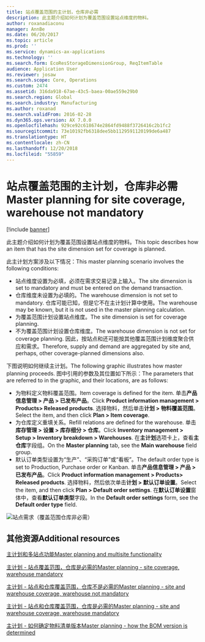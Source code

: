```yaml
---
title: 站点覆盖范围的主计划，仓库非必需
description: 此主题介绍如何计划为覆盖范围设置站点维度的物料。
author: roxanadiaconu
manager: AnnBe
ms.date: 06/20/2017
ms.topic: article
ms.prod: ''
ms.service: dynamics-ax-applications
ms.technology: ''
ms.search.form: EcoResStorageDimensionGroup, ReqItemTable
audience: Application User
ms.reviewer: josaw
ms.search.scope: Core, Operations
ms.custom: 2474
ms.assetid: 316da918-67ae-43c5-baea-00ae559e29b0
ms.search.region: Global
ms.search.industry: Manufacturing
ms.author: roxanad
ms.search.validFrom: 2016-02-28
ms.dyn365.ops.version: AX 7.0.0
ms.openlocfilehash: 929ce92c618674e2864fd9488f3726416c2b1fc2
ms.sourcegitcommit: 73e10192fb6318dee5bb1129591120199de6a487
ms.translationtype: HT
ms.contentlocale: zh-CN
ms.lasthandoff: 12/20/2018
ms.locfileid: "55859"
---
```

# <a name="master-planning-for-site-coverage-warehouse-not-mandatory"></a><span data-ttu-id="5044c-103">站点覆盖范围的主计划，仓库非必需</span><span class="sxs-lookup"><span data-stu-id="5044c-103">Master planning for site coverage, warehouse not mandatory</span></span>

[!include [banner](../includes/banner.md)]

<span data-ttu-id="5044c-104">此主题介绍如何计划为覆盖范围设置站点维度的物料。</span><span class="sxs-lookup"><span data-stu-id="5044c-104">This topic describes how an item that has the site dimension set for coverage is planned.</span></span>

<span data-ttu-id="5044c-105">此主计划方案涉及以下情况：</span><span class="sxs-lookup"><span data-stu-id="5044c-105">This master planning scenario involves the following conditions:</span></span>

-   <span data-ttu-id="5044c-106">站点维度设置为必填，必须在需求交易记录上输入。</span><span class="sxs-lookup"><span data-stu-id="5044c-106">The site dimension is set to mandatory and must be entered on the demand transaction.</span></span>
-   <span data-ttu-id="5044c-107">仓库维度未设置为必填的。</span><span class="sxs-lookup"><span data-stu-id="5044c-107">The warehouse dimension is not set to mandatory.</span></span> <span data-ttu-id="5044c-108">仓库可能已知，但是它不在主计划计算中使用。</span><span class="sxs-lookup"><span data-stu-id="5044c-108">The warehouse may be known, but it is not used in the master planning calculation.</span></span>
-   <span data-ttu-id="5044c-109">为覆盖范围计划设置站点维度。</span><span class="sxs-lookup"><span data-stu-id="5044c-109">The site dimension is set for coverage planning.</span></span>
-   <span data-ttu-id="5044c-110">不为覆盖范围计划设置仓库维度。</span><span class="sxs-lookup"><span data-stu-id="5044c-110">The warehouse dimension is not set for coverage planning.</span></span> <span data-ttu-id="5044c-111">因此，按站点和还可能按其他覆盖范围计划维度聚合供应和需求。</span><span class="sxs-lookup"><span data-stu-id="5044c-111">Therefore, supply and demand are aggregated by site and, perhaps, other coverage-planned dimensions also.</span></span>

<span data-ttu-id="5044c-112">下图说明如何继续主计划。</span><span class="sxs-lookup"><span data-stu-id="5044c-112">The following graphic illustrates how master planning proceeds.</span></span> <span data-ttu-id="5044c-113">图中引用的参数及其位置如下所示：</span><span class="sxs-lookup"><span data-stu-id="5044c-113">The parameters that are referred to in the graphic, and their locations, are as follows:</span></span>
-   <span data-ttu-id="5044c-114">为物料定义物料覆盖范围。</span><span class="sxs-lookup"><span data-stu-id="5044c-114">Item coverage is defined for the item.</span></span> <span data-ttu-id="5044c-115">单击**产品信息管理 &gt; 产品 &gt; 已发布产品**。</span><span class="sxs-lookup"><span data-stu-id="5044c-115">Click **Product information management &gt; Products&gt; Released products**.</span></span> <span data-ttu-id="5044c-116">选择物料，然后单击**计划 &gt; 物料覆盖范围**。</span><span class="sxs-lookup"><span data-stu-id="5044c-116">Select the item, and then click **Plan &gt; Item coverage**.</span></span>
-   <span data-ttu-id="5044c-117">为仓库定义重填关系。</span><span class="sxs-lookup"><span data-stu-id="5044c-117">Refill relations are defined for the warehouse.</span></span> <span data-ttu-id="5044c-118">单击**库存管理 &gt; 设置 &gt; 库存细分 &gt; 仓库**。</span><span class="sxs-lookup"><span data-stu-id="5044c-118">Click **Inventory management &gt; Setup &gt; Inventory breakdown &gt; Warehouses**.</span></span> <span data-ttu-id="5044c-119">在**主计划**选项卡上，查看**主仓库**字段组。</span><span class="sxs-lookup"><span data-stu-id="5044c-119">On the **Master planning** tab, see the **Main warehouse** field group.</span></span>
-   <span data-ttu-id="5044c-120">默认订单类型设置为“生产”、“采购订单”或“看板”。</span><span class="sxs-lookup"><span data-stu-id="5044c-120">The default order type is set to Production, Purchase order or Kanban.</span></span> <span data-ttu-id="5044c-121">单击**产品信息管理 &gt; 产品 &gt; 已发布产品**。</span><span class="sxs-lookup"><span data-stu-id="5044c-121">Click **Product information management &gt; Products&gt; Released products**.</span></span> <span data-ttu-id="5044c-122">选择物料，然后依次单击**计划 &gt; 默认订单设置**。</span><span class="sxs-lookup"><span data-stu-id="5044c-122">Select the item, and then click **Plan &gt; Default order settings**.</span></span> <span data-ttu-id="5044c-123">在**默认订单设置**窗体中，查看**默认订单类型**字段。</span><span class="sxs-lookup"><span data-stu-id="5044c-123">In the **Default order settings** form, see the **Default order type** field.</span></span>

![站点需求（覆盖范围仓库非必需）](./media/multisitedemandexplosionscenarioforsitecoveragewarehousenotmandatory.jpg)



<a name="additional-resources"></a><span data-ttu-id="5044c-125">其他资源</span><span class="sxs-lookup"><span data-stu-id="5044c-125">Additional resources</span></span>
--------

[<span data-ttu-id="5044c-126">主计划和多站点功能</span><span class="sxs-lookup"><span data-stu-id="5044c-126">Master planning and multisite functionality</span></span>](master-plan-multisite-functionality.md)

[<span data-ttu-id="5044c-127">主计划 - 站点覆盖范围，仓库是必需的</span><span class="sxs-lookup"><span data-stu-id="5044c-127">Master planning - site coverage, warehouse mandatory</span></span>](master-plan-site-coverage-warehouse-mandatory.md)

[<span data-ttu-id="5044c-128">主计划 - 站点和仓库覆盖范围，仓库不是必需的</span><span class="sxs-lookup"><span data-stu-id="5044c-128">Master planning - site and warehouse coverage, warehouse not mandatory</span></span>](master-plan-site-warehouse-coverage-warehouse-not-mandatory.md)

[<span data-ttu-id="5044c-129">主计划 - 站点和仓库覆盖范围，仓库是必需的</span><span class="sxs-lookup"><span data-stu-id="5044c-129">Master planning - site and warehouse coverage, warehouse mandatory</span></span>](master-plan-site-warehouse-coverage-warehouse-mandatory.md)

[<span data-ttu-id="5044c-130">主计划 - 如何确定物料清单版本</span><span class="sxs-lookup"><span data-stu-id="5044c-130">Master planning - how the BOM version is determined</span></span>](master-plan-bom-version-determined.md)



